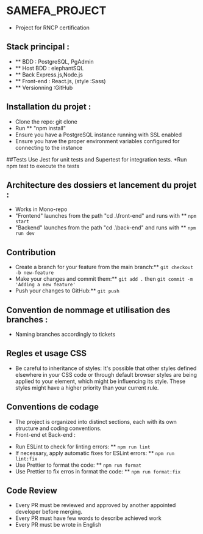 # SAMEFA_PROJECT

* Project for RNCP certification

## Stack principal : 
* ** BDD : PostgreSQL, PgAdmin <br>
* ** Host BDD : elephantSQL
* ** Back Express.js,Node.js <br>
* ** Front-end : React.js, (style :Sass) <br>
* ** Versionning :GitHub 


## Installation du projet : 
* Clone the repo: git clone <br> 
* Run ** "npm install"
* Ensure you have a PostgreSQL instance running with SSL enabled
* Ensure you have the proper environment variables configured for connecting to the instance

##Tests
Use Jest for unit tests and Supertest for integration tests.
*Run npm test to execute the tests

## Architecture des dossiers et lancement du projet : 
* Works in Mono-repo <br>
* "Frontend" launches from the path  "cd .\front-end\"  and runs with ** `npm start` <br>
* "Backend" launches from the path  "cd .\back-end\"  and runs with ** `npm run dev`<br>

## Contribution
* Create a branch for your feature from the main branch:** `git checkout -b new-feature`
* Make your changes and commit them:** `git add .` then `git commit -m 'Adding a new feature'`
* Push your changes to GitHub:** `git push`


## Convention de nommage et utilisation des branches :
* Naming branches accordingly to tickets <br>

## Regles et usage CSS
* Be careful to inheritance of styles: It's possible that other styles defined elsewhere in your CSS code or through default browser styles are being applied to your element, which might be influencing its style. These styles might have a higher priority than your current rule.

## Conventions de codage
* The project is organized into distinct sections, each with its own structure and coding conventions.
* Front-end et Back-end :
 - Run ESLint to check for linting errors: ** `npm run lint`
 - If necessary, apply automatic fixes for ESLint errors: ** `npm run lint:fix`
 - Use Prettier to format the code: ** `npm run format`
 - Use Prettier to fix erros in format the code: ** `npm run format:fix`

## Code Review 
* Every PR must be reviewed and approved by another appointed developer before merging.<br> 
* Every PR must have few words to describe achieved work <br> 
* Every PR must be wrote in English <br>

